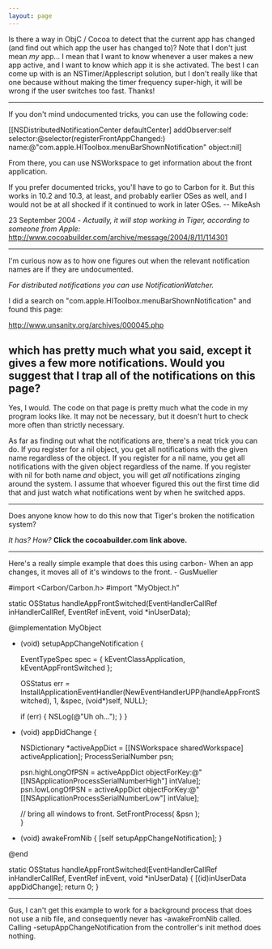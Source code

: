 ```yaml
---
layout: page
---
```


Is there a way in ObjC / Cocoa to detect that the current app has changed (and find out which app the user has changed to)?  Note that I don't just mean *my* app... I mean that I want to know whenever a user makes a new app active, and I want to know which app it is she activated.  The best I can come up with is an NSTimer/Applescript solution, but I don't really like that one because without making the timer frequency super-high, it will be wrong if the user switches too fast.  Thanks!

----

If you don't mind undocumented tricks, you can use the following code:
    
[[NSDistributedNotificationCenter defaultCenter] 
   addObserver:self
   selector:@selector(registerFrontAppChanged:)
   name:@"com.apple.HIToolbox.menuBarShownNotification"
   object:nil]

From there, you can use NSWorkspace to get information about the front application.

If you prefer documented tricks, you'll have to go to Carbon for it. But this works in 10.2 and 10.3, at least, and probably earlier OSes as well, and I would not be at all shocked if it continued to work in later OSes. -- MikeAsh

23 September 2004 - *Actually, it will stop working in Tiger, according to someone from Apple:* http://www.cocoabuilder.com/archive/message/2004/8/11/114301

----
I'm curious now as to how one figures out when the relevant notification names are if they are undocumented.  

*For distributed notifications you can use NotificationWatcher.*

I did a search on "com.apple.HIToolbox.menuBarShownNotification" and found this page:

http://www.unsanity.org/archives/000045.php

which has pretty much what you said, except it gives a few more notifications.  Would you suggest that I trap all of the notifications on this page?
----
Yes, I would. The code on that page is pretty much what the code in my program looks like. It may not be necessary, but it doesn't hurt to check more often than strictly necessary.

As far as finding out what the notifications are, there's a neat trick you can do. If you register for a nil object, you get all notifications with the given name regardless of the object. If you register for a nil name, you get all notifications with the given object regardless of the name. If you register with nil for both name *and* object, you will get *all* notifications zinging around the system. I assume that whoever figured this out the first time did that and just watch what notifications went by when he switched apps.

----

Does anyone know how to do this now that Tiger's broken the notification system?

*It has? How?* **Click the cocoabuilder.com link above.**

----

Here's a really simple example that does this using carbon-
When an app changes, it moves all of it's windows to the front. - GusMueller

    
#import <Carbon/Carbon.h>
#import "MyObject.h"


static OSStatus handleAppFrontSwitched(EventHandlerCallRef inHandlerCallRef, EventRef inEvent, void *inUserData);

@implementation MyObject

- (void) setupAppChangeNotification {
    
    EventTypeSpec spec = { kEventClassApplication,  
        kEventAppFrontSwitched };
    
    OSStatus err = InstallApplicationEventHandler(NewEventHandlerUPP(handleAppFrontSwitched), 1, &spec, (void*)self, NULL);
    
    if (err) {
        NSLog(@"Uh oh...");
    }
}

- (void) appDidChange {
    
    NSDictionary *activeAppDict = [[NSWorkspace sharedWorkspace] activeApplication];
    ProcessSerialNumber    psn;
    
    psn.highLongOfPSN = activeAppDict objectForKey:@"[[NSApplicationProcessSerialNumberHigh"] intValue];
    psn.lowLongOfPSN  = activeAppDict objectForKey:@"[[NSApplicationProcessSerialNumberLow"] intValue];
    
    // bring all windows to front.
    SetFrontProcess( &psn );    
}

- (void) awakeFromNib {
    [self setupAppChangeNotification];
}

@end

static OSStatus handleAppFrontSwitched(EventHandlerCallRef inHandlerCallRef, EventRef inEvent, void *inUserData) {
    [(id)inUserData appDidChange];
    return 0;
}

----
Gus, I can't get this example to work for a background process that does not use a nib file, and consequently never has -awakeFromNib called.  Calling -setupAppChangeNotification from the controller's init method does nothing.
